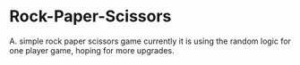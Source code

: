 # Rock-Paper-Scissors

A. simple rock paper scissors game 
currently it is using the random logic for one player game, hoping for more upgrades.

